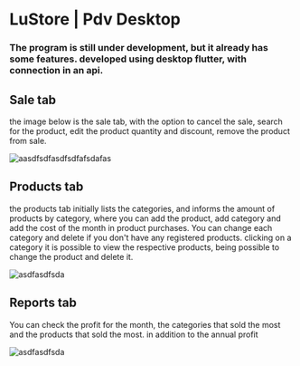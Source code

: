 # LuStore | Pdv Desktop



### The program is still under development, but it already has some features. developed using desktop flutter, with connection in an api.

##  Sale tab
the image below is the sale tab, with the option to cancel the sale, search for the product, edit the product quantity and discount, remove the product from sale.

![aasdfsdfasdfsdfafsdafas](https://user-images.githubusercontent.com/13892814/134993771-3948475b-7e6c-4d21-a1c6-0d31445a8f3f.PNG)

##  Products tab

the products tab initially lists the categories, and informs the amount of products by category, where you can add the product, add category and add the cost of the month in product purchases.
You can change each category and delete if you don't have any registered products.
clicking on a category it is possible to view the respective products, being possible to change the product and delete it.

![asdfasdfsda](https://user-images.githubusercontent.com/13892814/134994871-bdc7ca34-648a-47e1-97dd-a84e47351b10.PNG)

##  Reports tab

You can check the profit for the month, the categories that sold the most and the products that sold the most. in addition to the annual profit

![asdfasdfsda](https://user-images.githubusercontent.com/13892814/134995289-552f5c96-60d9-4942-bf7f-1ae1fafbf4d8.PNG)

